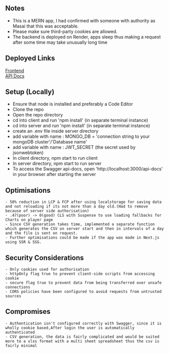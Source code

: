 ## Notes
 - This is a MERN app, I had confirmed with someone with authority as Masai that this was acceptable.
 - Please make sure third-party cookies are allowed.
 - The backend is deployed on Render, apps sleep thus making a request after some time may take unusually long time
## Deployed Links
  [Frontend](https://client-reachhub.vercel.app)
  <br/>
  [API Docs](https://reachhub-server-pi6v.onrender.com/api-docs)
## Setup (Locally)
  - Ensure that node is installed and preferably a Code Editor
  - Clone the repo
  - Open the repo directory
  - cd into client and run 'npm install' (in separate terminal instance)
  - cd into server and run 'npm install' (in separate terminal instance)
  - create an .env file inside server directory
  - add variable with name : MONGO_DB = 'connection string to your mongoDB cluster'/'Database name'
  - add variable with name : JWT_SECRET (the secret used by jsonwebtoken)
  - In client directory, npm start to run client
  - In server directory, npm start to run server
  - To access the Swagger api-docs, open 'http://localhost:3000/api-docs' in your browser after starting the server

## Optimisations
    - 50% reduction in LCP & FCP after using localstorage for saving data and not reloading if its not more than a day old.(Had to remove because of server side authorisation)
    - .47(poor) -> 0(good) CLS with Suspense to use loading fallbacks for Charts on player page 
    - Since CSV generation takes time, implemented a separate function which generates the CSV on server start and then in intervals of a day and the file is sent on request.
    - Further optimisations could be made if the app was made in Next.js using SSR & SSG.

## Security Considerations
    - Only cookies used for authorisation
    - httpOnly flag true to prevent client-side scripts from accessing cookie
    - secure flag true to prevent data from being transferred over unsafe connections
    - CORS policies have been configured to avoid requests from untrusted sources

## Compromises
    - Authentication isn't configured correctly with Swagger, since it is wholly cookie based,After login the user is automatically authenticated
    - CSV generation, the data is fairly complicated and would be suited more to a xlxs format with a multi sheet spreadsheet thus the csv is fairly minimal
